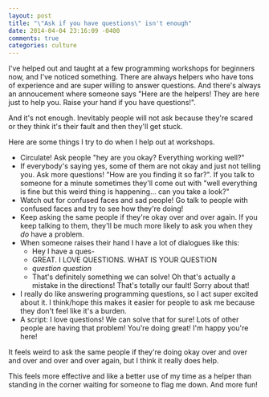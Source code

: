 ```yaml
---
layout: post
title: "\"Ask if you have questions\" isn't enough"
date: 2014-04-04 23:16:09 -0400
comments: true
categories: culture
---
```


I've helped out and taught at a few programming workshops for
beginners now, and I've noticed something. There are always helpers
who have tons of experience and are super willing to answer questions.
And there's always an annoucement where someone says "Here are the
helpers! They are here just to help you. Raise your hand if you have
questions!".

And it's not enough. Inevitably people will not ask because they're
scared or they think it's their fault and then they'll get stuck.

Here are some things I try to do when I help out at workshops.

<!-- more -->

* Circulate! Ask people "hey are you okay? Everything working well?"
* If everybody's saying yes, some of them are not okay and just not
  telling you. Ask more questions! "How are you finding it so far?".
  If you talk to someone for a minute sometimes they'll come out with
  "well everything is fine but this weird thing is happening... can
  you take a look?"
* Watch out for confused faces and sad people! Go talk to people with
  confused faces and try to see how they're doing!
* Keep asking the same people if they're okay over and over again. If
  you keep talking to them, they'll be much more likely to ask you
  when they *do* have a problem.
* When someone raises their hand I have a lot of dialogues like this:
    * Hey I have a ques-
    * GREAT. I LOVE QUESTIONS. WHAT IS YOUR QUESTION
    * *question question*
    * That's definitely something we can solve! Oh that's actually a
      mistake in the directions! That's totally our fault! Sorry about
      that!
* I really do like answering programming questions, so I act super
  excited about it. I think/hope this makes it easier for people to
  ask me because they don't feel like it's a burden.
* A script: I love questions! We can solve that for sure! Lots of
  other people are having that problem! You're doing great! I'm happy
  you're here!

It feels weird to ask the same people if they're doing okay over and
over and over and over and over again, but I think it really does
help.

This feels more effective and like a better use of my time as a helper
than standing in the corner waiting for someone to flag me down. And
more fun!
